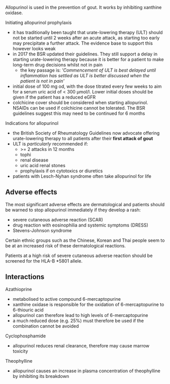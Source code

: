 Allopurinol is used in the prevention of gout. It works by inhibiting xanthine oxidase.  
  
Initiating allopurinol prophylaxis  
* it has traditionally been taught that urate\-lowering therapy (ULT) should not be started until 2 weeks after an acute attack, as starting too early may precipitate a further attack. The evidence base to support this however looks weak
* in 2017 the BSR updated their guidelines. They still support a delay in starting urate\-lowering therapy because it is better for a patient to make long\-term drug decisions whilst not in pain
	+ the key passage is: *'Commencement of ULT is best delayed until inflammation has settled as ULT is better discussed when the patient is not in pain'*
* initial dose of 100 mg od, with the dose titrated every few weeks to aim for a serum uric acid of \< 300 µmol/l. Lower initial doses should be given if the patient has a reduced eGFR
* colchicine cover should be considered when starting allopurinol. NSAIDs can be used if colchicine cannot be tolerated. The BSR guidelines suggest this may need to be continued for 6 months

  
Indications for allopurinol  
* the British Society of Rheumatology Guidelines now advocate offering urate\-lowering therapy to all patients after their **first attack of gout**
* ULT is *particularly* recommended if:
	+ \>\= 2 attacks in 12 months
	+ tophi
	+ renal disease
	+ uric acid renal stones
	+ prophylaxis if on cytotoxics or diuretics
* patients with Lesch\-Nyhan syndrome often take allopurinol for life

  
  
Adverse effects
---------------

  
The most significant adverse effects are dermatological and patients should be warned to stop allopurinol immediately if they develop a rash:  
* severe cutaneous adverse reaction (SCAR)
* drug reaction with eosinophilia and systemic symptoms (DRESS)
* Stevens\-Johnson syndrome

  
Certain ethnic groups such as the Chinese, Korean and Thai people seem to be at an increased risk of these dermatological reactions.  
  
Patients at a high risk of severe cutaneous adverse reaction should be screened for the HLA\-B \*5801 allele.  
  
  
Interactions
------------

  
Azathioprine  
* metabolised to active compound 6\-mercaptopurine
* xanthine oxidase is responsible for the oxidation of 6\-mercaptopurine to 6\-thiouric acid
* allopurinol can therefore lead to high levels of 6\-mercaptopurine
* a much reduced dose (e.g. 25%) must therefore be used if the combination cannot be avoided

  
Cyclophosphamide  
* allopurinol reduces renal clearance, therefore may cause marrow toxicity

  
Theophylline  
* allopurinol causes an increase in plasma concentration of theophylline by inhibiting its breakdown
